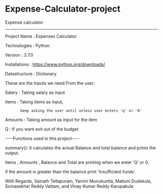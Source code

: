# Expense-Calculator-project
Expense calculator

--------------------------------



Project Name  : Expenses Calculator

Technologies  : Python

Version       :  3.7.0

Installations : https://www.python.org/downloads/

Datastructure : Dictionary

These are the Inputs we need From the user:


Salary       : Taking salary as input

Items        : Taking items as input,

	       keep asking the user until unless user enters 'q' or '0'

Amounts      : Taking amount as input for the item

Q            : If you want exit out of the budget 

----Functions used in this project----

summary(): It calculates the actual Balance and total balance and prints the output.

Items , Amounts , Balance and Total are printing when we enter 'Q' or 0,

if the amount is greater than the balance print 'Insufficient funds'.



With Regards,
Sainath Tellapuram, Yamini Munukuntla, Mabuni Dudekula, Somasekhar Reddy Vattam, and Vinay Kumar Reddy Karupakula 
   
